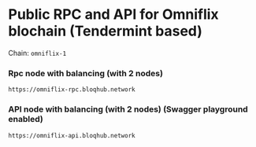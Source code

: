 # Public RPC and API for Omniflix blochain (Tendermint based)
Chain: `omniflix-1`


### Rpc node with balancing (with 2 nodes)
`https://omniflix-rpc.bloqhub.network`


### API node with balancing (with 2 nodes) (Swagger playground enabled)
`https://omniflix-api.bloqhub.network`
